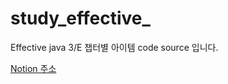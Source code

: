 # study_effective_
Effective java 3/E 챕터별 아이템 code source 입니다.

<div><a href = "https://www.notion.so/Effective-Java-282235a03d724751bf17efbe02c02af8"> Notion 주소 </a></div>
